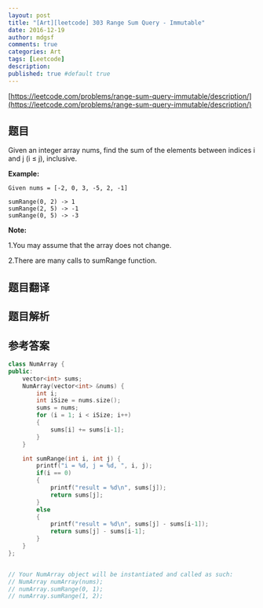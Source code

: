 ```yaml
---
layout: post
title: "[Art][leetcode] 303 Range Sum Query - Immutable"
date: 2016-12-19
author: mdgsf
comments: true
categories: Art
tags: [Leetcode]
description:
published: true #default true
---
```


[https://leetcode.com/problems/range-sum-query-immutable/description/](https://leetcode.com/problems/range-sum-query-immutable/description/)

## 题目

Given an integer array nums, find the sum of the elements between indices i and j (i ≤ j), inclusive.

**Example:**

```
Given nums = [-2, 0, 3, -5, 2, -1]

sumRange(0, 2) -> 1
sumRange(2, 5) -> -1
sumRange(0, 5) -> -3
```

**Note:**

1.You may assume that the array does not change.

2.There are many calls to sumRange function.

## 题目翻译

## 题目解析

## 参考答案

```cpp
class NumArray {
public:
    vector<int> sums;
    NumArray(vector<int> &nums) {
        int i;
        int iSize = nums.size();
        sums = nums;
        for (i = 1; i < iSize; i++)
        {
            sums[i] += sums[i-1];
        }
    }

    int sumRange(int i, int j) {
        printf("i = %d, j = %d, ", i, j);
        if(i == 0)
        {
            printf("result = %d\n", sums[j]);
            return sums[j];
        }
        else
        {
            printf("result = %d\n", sums[j] - sums[i-1]);
            return sums[j] - sums[i-1];
        }
    }
};


// Your NumArray object will be instantiated and called as such:
// NumArray numArray(nums);
// numArray.sumRange(0, 1);
// numArray.sumRange(1, 2);
```
